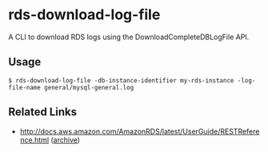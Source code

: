 # rds-download-log-file

A CLI to download RDS logs using the DownloadCompleteDBLogFile API.

## Usage

```
$ rds-download-log-file -db-instance-identifier my-rds-instance -log-file-name general/mysql-general.log
```

## Related Links

* http://docs.aws.amazon.com/AmazonRDS/latest/UserGuide/RESTReference.html ([archive](https://web.archive.org/web/20171212085731/http://docs.aws.amazon.com/AmazonRDS/latest/UserGuide/RESTReference.html))
